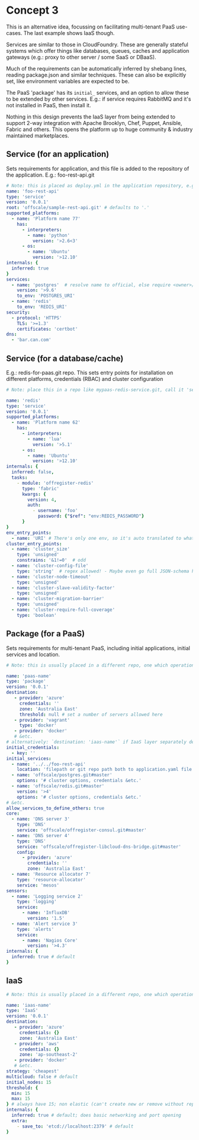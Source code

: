 # Concept 3
This is an alternative idea, focussing on facilitating multi-tenant PaaS use-cases. The last example shows IaaS though.

Services are similar to those in CloudFoundry. These are generally stateful systems which offer things like databases, queues, caches and application gateways (e.g.: proxy to other server / some SaaS or DBaaS).

Much of the requirements can be automatically inferred by shebang lines, reading package.json and similar techniques. These can also be explicitly set, like environment variables are expected to be.

The PaaS 'package' has its `initial_` services, and an option to allow these to be extended by other services.
E.g.: if service requires RabbitMQ and it's not installed in PaaS, then install it.

Nothing in this design prevents the IaaS layer from being extended to support 2-way integration with Apache Brooklyn, Chef, Puppet, Ansible, Fabric and others. This opens the platform up to huge community & industry maintained marketplaces.

## Service (for an application)
Sets requirements for application, and this file is added to the repository of the application. E.g.: foo-rest-api.git

```yaml
# Note: this is placed as deploy.yml in the application repository, e.g.: foo-rest-api.git
name: 'foo-rest-api'
type: 'service'
version: '0.0.1'
root: 'offscale/sample-rest-api.git' # defaults to '.'
supported_platforms:
  - name: 'Platform name 77'
    has:
      - interpreters:
        - name: 'python'
          version: '>2.6<3'
      - os:
        - name: 'Ubuntu'
          version: '>12.10'
internals: {
  inferred: true
}
services:
  - name: 'postgres'  # resolve name to official, else require <owner>/<name>
    version: '>9.6'
    to_env: 'POSTGRES_URI'
  - name: 'redis'
    to_env: 'REDIS_URI'
security:
  - protocol: 'HTTPS'
    TLS: '>=1.3'
    certificates: 'certbot'
dns:
  - 'bar.can.com'
```

## Service (for a database/cache)
E.g.: redis-for-paas.git repo. This sets entry points for installation on different platforms, credentials (RBAC) and cluster configuration
```yaml
# Note: place this in a repo like mypaas-redis-service.git, call it 'service.yaml'

name: 'redis'
type: 'service'
version: '0.0.1'
supported_platforms:
  - name: 'Platform name 62'
    has:
      - interpreters:
        - name: 'lua'
          version: '>5.1'
      - os:
        - name: 'Ubuntu'
          version: '>12.10'
internals: {
  inferred: false,
  tasks:
    - module: 'offregister-redis'
      type: 'fabric'
      kwargs: {
        version: 4,
        auth:
          - username: 'foo'
            password: {"$ref": "env:REDIS_PASSWORD"}
      }
}
env_entry_points:
  - name: 'URI' # There's only one env, so it's auto translated to whatever alias is set in application.yaml
cluster_entry_points:
  - name: 'cluster_size'
    type: 'unsigned'
    constrains: '&1!=0'  # odd
  - name: 'cluster-config-file'
    type: 'string'  # regex allowed! - Maybe even go full JSON-schema here...
  - name: 'cluster-node-timeout'
    type: 'unsigned'
  - name: 'cluster-slave-validity-factor'
    type: 'unsigned'
  - name: 'cluster-migration-barrier'
    type: 'unsigned'
  - name: 'cluster-require-full-coverage'
    type: 'boolean'
```

## Package (for a PaaS)
Sets requirements for multi-tenant PaaS, including initial applications, initial services and location.

```yaml
# Note: this is usually placed in a different repo, one which operations/DevOps or finance people look at

name: 'paas-name'
type: 'package'
version: '0.0.1'
destination:
   - provider: 'azure'
     credentials: ''
     zone: 'Australia East'
     threshold: null # set a number of servers allowed here
   - provider: 'vagrant'
     type: 'docker'
   - provider: 'docker'
   # &etc.
# alternatively: `destination: 'iaas-name'` if IaaS layer separately deployed
initial_credentials:
  - key: ''
initial_services:
  - name: '../../foo-rest-api'
    location: 'filepath or git repo path both to application.yaml file'
  - name: 'offscale/postgres.git#master'
    options: '# cluster options, credentials &etc.'
  - name: 'offscale/redis.git#master'
    version: '>4'
    options: '# cluster options, credentials &etc.'
# &etc.
allow_services_to_define_others: true
core:
  - name: 'DNS server 3'
    type: 'DNS'
    service: 'offscale/offregister-consul.git#master'
  - name: 'DNS server 4'
    type: 'DNS'
    service: 'offscale/offregister-libcloud-dns-bridge.git#master'
    config:
      - provider: 'azure'
        credentials: ''
        zone: 'Australia East'
  - name: 'Resource allocator 7'
    type: 'resource-allocator'
    service: 'mesos'
sensors:
  - name: 'Logging service 2'
    type: 'logging'
    service:
      - name: 'InfluxDB'
        version: '1.5'
  - name: 'Alert service 3'
    type: 'alerts'
    service:
      - name: 'Nagios Core'
        version: '>4.3'
internals: {
  inferred: true # default
}
```

## IaaS
```yaml
# Note: this is usually placed in a different repo, one which operations/DevOps or finance people look at

name: 'iaas-name'
type: 'IaaS'
version: '0.0.1'
destination:
   - provider: 'azure'
     credentials: {}
     zone: 'Australia East'
   - provider: 'aws'
     credentials: {}
     zone: 'ap-southeast-2'
   - provider: 'docker'
   # &etc.
strategy: 'cheapest'
multicloud: false # default
initial_nodes: 15
threshold: {
  min: 15
  max: 15
} # always have 15; non elastic (can't create new or remove without replacing)
internals: {
  inferred: true # default; does basic networking and port opening
  extra:
    - save_to: 'etcd://localhost:2379' # default
}
```
